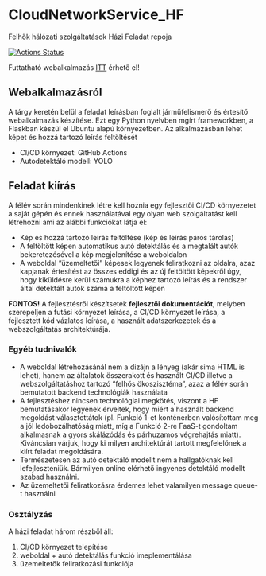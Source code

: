 # CloudNetworkService_HF
Felhők hálózati szolgáltatások Házi Feladat repoja

[![Actions Status](https://github.com/NagypalMarton/CloudNetworkService_HF/workflows/Python%20CI-CD.yml/badge.svg)](https://github.com/NagypalMarton/CloudNetworkService_HF/actions)

Futtatható webalkalmazás [ITT](https://github.com/NagypalMarton/CloudNetworkService_HF/releases/tag/latest) érhető el!

## Webalkalmazásról

A tárgy keretén belül a feladat leírásban foglalt járműfelismerő és értesítő webalkalmazás készítése. Ezt egy Python nyelvben mgírt frameworkben, a Flaskban készül el Ubuntu alapú környezetben. Az alkalmazásban lehet képet és hozzá tartozó leírás feltöltését 
- CI/CD környezet: GitHub Actions
- Autodetektáló modell: YOLO

## Feladat kiírás
A félév során mindenkinek létre kell hoznia egy fejlesztői CI/CD környezetet a saját gépén és ennek használatával egy olyan web szolgáltatást kell létrehozni ami az alábbi funkciókat látja el:
- Kép és hozzá tartozó leírás feltöltése (kép és leírás páros tárolás)
- A feltöltött képen automatikus autó detektálás és a megtalált autók bekeretezésével a kép megjelenítése a weboldalon
- A weboldal “üzemeltetői” képesek legyenek feliratkozni az oldalra, azaz kapjanak értesítést az összes eddigi és az új feltöltött képekről úgy, hogy kiküldésre kerül számukra a képhez tartozó leírás és a rendszer által detektált autók száma a feltöltött képen

**FONTOS!** A fejlesztésről készítsetek **fejlesztői dokumentációt**, melyben szerepeljen a futási környezet leírása, a CI/CD környezet leírása, a fejlesztett kód vázlatos leírása, a használt adatszerkezetek és a webszolgáltatás architektúrája.

### Egyéb tudnivalók
- A weboldal létrehozásánál nem a dizájn a lényeg (akár sima HTML is lehet), hanem az általatok összerakott és használt CI/CD illetve a webszolgáltatáshoz tartozó “felhős ökoszisztéma”, azaz a félév során bemutatott backend technológiák használata
- A fejlesztéshez nincsen technológiai megkötés, viszont a HF bemutatásakor legyenek érveitek, hogy miért a használt backend megoldást választottátok (pl. Funkció 1-et konténerben valósítottam meg a jól ledobozálhatóság miatt, míg a Funkció 2-re FaaS-t gondoltam alkalmasnak a gyors skálázódás és párhuzamos végrehajtás miatt). Kiváncsian várjuk, hogy ki milyen architektúrát tartott megfelelőnek a kiírt feladat megoldására.
- Természetesen az autó detektáló modellt nem a hallgatóknak kell lefejleszteniük. Bármilyen online elérhető ingyenes detektáló modellt szabad használni.
- Az üzemeltetői feliratkozásra érdemes lehet valamilyen message queue-t használni

### Osztályzás
A házi feladat három részből áll:
1. CI/CD környezet telepítése
2. weboldal + autó detektálás funkció imeplementálása
3. üzemeltetők feliratkozási funkciója
